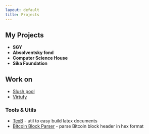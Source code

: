 ```yaml
---
layout: default
title: Projects
---
```


## My Projects

* __SGY__
* __Absolventsky fond__
* __Computer Science House__
* __Sika Foundation__

## Work on

* [Slush pool](https://mining.bitcoin.cz)
* [Virtufy](https://virtufy.cz)

### Tools & Utils

* [TexB](https://github.com/ondrejsika/texb) - util to easy build latex documents
* [Bitcoin Block Parser](https://ondrejsika.com/js-utils/bitcoin-block-parser.html) - parse Bitcoin block header in hex format


